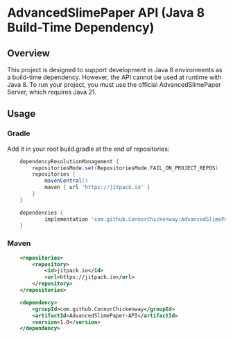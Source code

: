 # AdvancedSlimePaper API (Java 8 Build-Time Dependency)

## Overview
This project is designed to support development in Java 8 environments as a build-time dependency. However, the API cannot be used at runtime with Java 8. To run your project, you must use the official AdvancedSlimePaper Server, which requires Java 21.

## Usage

### Gradle
Add it in your root build.gradle at the end of repositories:
```gradle
	dependencyResolutionManagement {
		repositoriesMode.set(RepositoriesMode.FAIL_ON_PROJECT_REPOS)
		repositories {
			mavenCentral()
			maven { url 'https://jitpack.io' }
		}
	}
```
```gradle
	dependencies {
	        implementation 'com.github.ConnorChickenway:AdvancedSlimePaper-API:1.0'
	}
```
### Maven
```xml
	<repositories>
		<repository>
		    <id>jitpack.io</id>
		    <url>https://jitpack.io</url>
		</repository>
	</repositories>
```
```xml
	<dependency>
	    <groupId>com.github.ConnorChickenway</groupId>
	    <artifactId>AdvancedSlimePaper-API</artifactId>
	    <version>1.0</version>
	</dependency>
```

